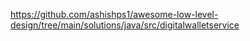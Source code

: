 https://github.com/ashishps1/awesome-low-level-design/tree/main/solutions/java/src/digitalwalletservice

